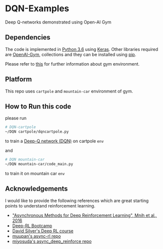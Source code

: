 # DQN-Examples
Deep Q-networks demonstrated using Open-AI Gym

## Dependencies 

The code is implemented in [Python 3.6](https://www.python.org/downloads/release/python-360/) using [Keras](http://keras.io/). 
Other libraries required are [OpenAI-Gym](https://gym.openai.com/), collections and they
can be installed using [pip](https://pypi.python.org/pypi/pip).

Please refer to [this](https://github.com/openai/gym) for further information about gym environment.

## Platform

This repo uses ``` cartpole ``` and ``` mountain-car ```  environment of gym.

## How to Run this code

please run
```bash
# DQN-cartpole 
~/DQN cartpole/dqncartpole.py
```
to train a [Deep-Q network (DQN)](https://www.analyticsvidhya.com/blog/2019/04/introduction-deep-q-learning-python/) on cartpole ``` env ```

and 
```bash
# DQN mountain-car
~/DQN mountain-car/code_main.py
```
to train it on mountain car ``` env ```

## Acknowledgements
I would like to provide the following references which are great starting points to understand reinforcement learning.
* ["Asynchronous Methods for Deep Reinforcement Learning", Mnih et al., 2016](https://arxiv.org/abs/1602.01783)
* [Deep-RL Bootcamp](https://sites.google.com/view/deep-rl-bootcamp/lectures)
* [David Silver's Deep RL course](http://www0.cs.ucl.ac.uk/staff/d.silver/web/Teaching.html)
* [muupan's async-rl repo](https://github.com/muupan/async-rl/wiki)
* [miyosuda's async_deep_reinforce repo](https://github.com/miyosuda/async_deep_reinforce)
